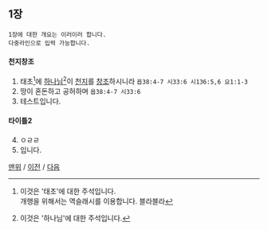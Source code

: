 ## 1장
```summary
1장에 대한 개요는 이러이러 합니다.
다중라인으로 입력 가능합니다.
```

#### 천지창조
1. 태초[^1]에 [하나님][H0003][^2]이 [천지][H0001]를 [창조][H0002]하시니라 `욥38:4-7 시33:6 시136:5,6 요1:1-3`
2. 땅이 혼돈하고 공허하며 `욥38:4-7 시33:6`
3. 테스트입니다.

#### 타이틀2
4. ㅇㄹㄹ
5. 입니다.


[^1]: 이것은 '태초'에 대한 주석입니다.\
      개행을 위해서는 역슬래시를 이용합니다. 블라블라
[^2]: 이것은 '하나님'에 대한 주석입니다.

[맨위](#1장) / [이전](GEN-001.md) / [다음](GEN-002.md)

[//]: # (
    다중 행 주석이 이곳에 포함될 수 있습니다.
    블라블라
)

[H0001]: ../H1.md
[H0002]: ../README.md
[H0003]: ../README.m
